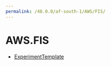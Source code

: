 ```yaml
---
permalink: /48.0.0/af-south-1/AWS/FIS/
---
```


# AWS.FIS



* [ExperimentTemplate](ExperimentTemplate.md)